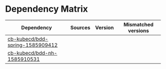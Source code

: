 # Dependency Matrix

Dependency | Sources | Version | Mismatched versions
---------- | ------- | ------- | -------------------
[cb-kubecd/bdd-spring-1585909412](https://github.com/cb-kubecd/bdd-spring-1585909412.git) |  | []() | 
[cb-kubecd/bdd-nh-1585910531](https://github.com/cb-kubecd/bdd-nh-1585910531.git) |  | []() | 
